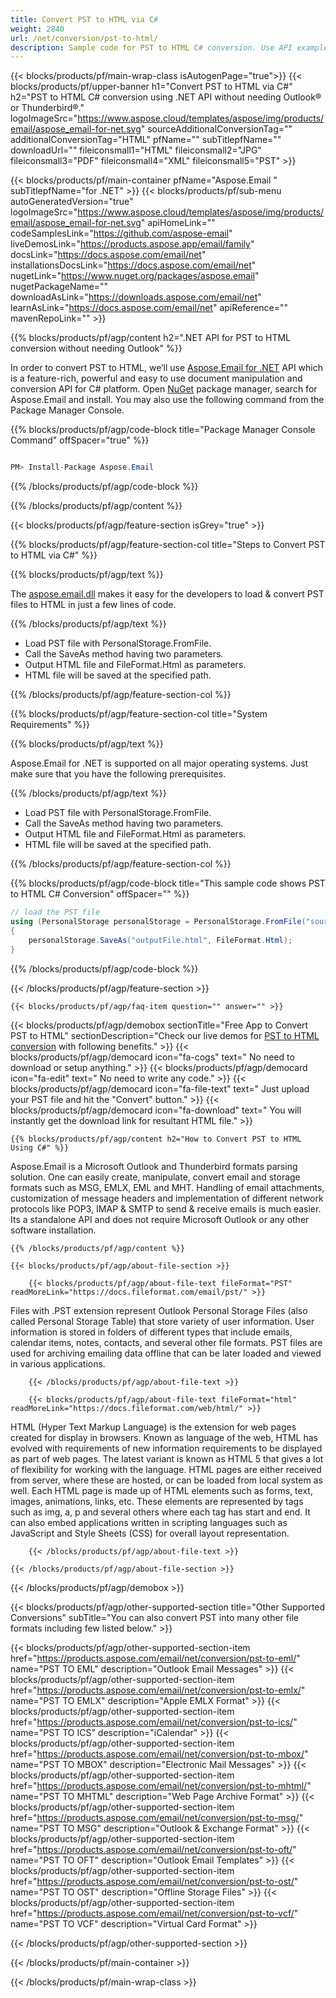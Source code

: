 ```yaml
---
title: Convert PST to HTML via C# 
weight: 2840
url: /net/conversion/pst-to-html/ 
description: Sample code for PST to HTML C# conversion. Use API example code for batch PST files to HTML conversion within VB.NET, Asp.NET or any .NET based application.
---
```


{{< blocks/products/pf/main-wrap-class isAutogenPage="true">}}
{{< blocks/products/pf/upper-banner h1="Convert PST to HTML via C#" h2="PST to HTML C# conversion using .NET API without needing Outlook® or Thunderbird®." logoImageSrc="https://www.aspose.cloud/templates/aspose/img/products/email/aspose_email-for-net.svg" sourceAdditionalConversionTag="" additionalConversionTag="HTML" pfName="" subTitlepfName="" downloadUrl="" fileiconsmall1="HTML" fileiconsmall2="JPG" fileiconsmall3="PDF" fileiconsmall4="XML" fileiconsmall5="PST" >}}

{{< blocks/products/pf/main-container pfName="Aspose.Email " subTitlepfName="for .NET" >}}
{{< blocks/products/pf/sub-menu autoGeneratedVersion="true" logoImageSrc="https://www.aspose.cloud/templates/aspose/img/products/email/aspose_email-for-net.svg" apiHomeLink="" codeSamplesLink="https://github.com/aspose-email" liveDemosLink="https://products.aspose.app/email/family" docsLink="https://docs.aspose.com/email/net" installationsDocsLink="https://docs.aspose.com/email/net" nugetLink="https://www.nuget.org/packages/aspose.email" nugetPackageName="" downloadAsLink="https://downloads.aspose.com/email/net" learnAsLink="https://docs.aspose.com/email/net" apiReference="" mavenRepoLink="" >}}

{{% blocks/products/pf/agp/content h2=".NET API for PST to HTML conversion without needing Outlook" %}}

 In order to convert PST to HTML, we’ll use
 [Aspose.Email for .NET](https://products.aspose.com/email/net) 
 API which is a feature-rich, powerful and easy to use document manipulation and conversion API for C# platform. Open
 [NuGet](https://www.nuget.org/packages/aspose.email) 
 package manager, search for
 Aspose.Email 
 and install. You may also use the following command from the Package Manager Console.

{{% blocks/products/pf/agp/code-block title="Package Manager Console Command" offSpacer="true" %}}

```cs

PM> Install-Package Aspose.Email

```

{{% /blocks/products/pf/agp/code-block %}}

{{% /blocks/products/pf/agp/content %}}

{{< blocks/products/pf/agp/feature-section isGrey="true" >}}

{{% blocks/products/pf/agp/feature-section-col title="Steps to Convert PST to HTML via C#" %}}

{{% blocks/products/pf/agp/text %}}

 The
 [aspose.email.dll](https://downloads.aspose.com/email/net) 
 makes it easy for the developers to load & convert PST files to HTML in just a few lines of code.

{{% /blocks/products/pf/agp/text %}}

+  Load PST file with PersonalStorage.FromFile.
+  Call the SaveAs method having two parameters.
+  Output HTML file and FileFormat.Html as parameters.
+  HTML file will be saved at the specified path.

{{% /blocks/products/pf/agp/feature-section-col %}}

{{% blocks/products/pf/agp/feature-section-col title="System Requirements" %}}

{{% blocks/products/pf/agp/text %}}

 Aspose.Email for .NET is supported on all major operating systems. Just make sure that you have the following prerequisites.

{{% /blocks/products/pf/agp/text %}}

-  Load PST file with PersonalStorage.FromFile.
-  Call the SaveAs method having two parameters.
-  Output HTML file and FileFormat.Html as parameters.
-  HTML file will be saved at the specified path.

{{% /blocks/products/pf/agp/feature-section-col %}}

{{% blocks/products/pf/agp/code-block title="This sample code shows PST to HTML C# Conversion" offSpacer="" %}}

```cs
// load the PST file
using (PersonalStorage personalStorage = PersonalStorage.FromFile("sourceFile.pst"))
{
    personalStorage.SaveAs("outputFile.html", FileFormat.Html);
}  

```

{{% /blocks/products/pf/agp/code-block %}}

{{< /blocks/products/pf/agp/feature-section >}}

    {{< blocks/products/pf/agp/faq-item question="" answer="" >}}
 

<!-- aboutfile Starts -->

{{< blocks/products/pf/agp/demobox sectionTitle="Free App to Convert PST to HTML" sectionDescription="Check our live demos for [PST to HTML conversion](https://products.aspose.app/email/conversion/pst-to-html) with following benefits." >}}
        {{< blocks/products/pf/agp/democard icon="fa-cogs" text=" No need to download or setup anything." >}}
        {{< blocks/products/pf/agp/democard icon="fa-edit" text=" No need to write any code." >}}
        {{< blocks/products/pf/agp/democard icon="fa-file-text" text=" Just upload your PST file and hit the \"Convert\" button." >}}
        {{< blocks/products/pf/agp/democard icon="fa-download" text=" You will instantly get the download link for resultant HTML file." >}}

    {{% blocks/products/pf/agp/content h2="How to Convert PST to HTML Using C#" %}}

 Aspose.Email is a Microsoft Outlook and Thunderbird formats parsing solution. One can easily create, manipulate, convert email and storage formats such as MSG, EMLX, EML and MHT. Handling of email attachments, customization of message headers and implementation of different network protocols like POP3, IMAP & SMTP to send & receive emails is much easier. Its a standalone API and does not require Microsoft Outlook or any other software installation. ‎



    {{% /blocks/products/pf/agp/content %}}

    {{< blocks/products/pf/agp/about-file-section >}}

        {{< blocks/products/pf/agp/about-file-text fileFormat="PST" readMoreLink="https://docs.fileformat.com/email/pst/" >}}
Files with .PST extension represent Outlook Personal Storage Files (also called Personal Storage Table) that store variety of user information. User information is stored in folders of different types that include emails, calendar items, notes, contacts, and several other file formats. PST files are used for archiving emailing data offline that can be later loaded and viewed in various applications.

        {{< /blocks/products/pf/agp/about-file-text >}}

        {{< blocks/products/pf/agp/about-file-text fileFormat="html" readMoreLink="https://docs.fileformat.com/web/html/" >}}
HTML (Hyper Text Markup Language) is the extension for web pages created for display in browsers. Known as language of the web, HTML has evolved with requirements of new information requirements to be displayed as part of web pages. The latest variant is known as HTML 5 that gives a lot of flexibility for working with the language. HTML pages are either received from server, where these are hosted, or can be loaded from local system as well. Each HTML page is made up of HTML elements such as forms, text, images, animations, links, etc. These elements are represented by tags such as img, a, p and several others where each tag has start and end. It can also embed applications written in scripting languages such as JavaScript and Style Sheets (CSS) for overall layout representation.

        {{< /blocks/products/pf/agp/about-file-text >}}

    {{< /blocks/products/pf/agp/about-file-section >}}

{{< /blocks/products/pf/agp/demobox >}}

<!-- aboutfile Ends -->

{{< blocks/products/pf/agp/other-supported-section title="Other Supported Conversions" subTitle="You can also convert PST into many other file formats including few listed below." >}}

{{< blocks/products/pf/agp/other-supported-section-item href="https://products.aspose.com/email/net/conversion/pst-to-eml/" name="PST TO EML" description="Outlook Email Messages" >}}
{{< blocks/products/pf/agp/other-supported-section-item href="https://products.aspose.com/email/net/conversion/pst-to-emlx/" name="PST TO EMLX" description="Apple EMLX Format" >}}
{{< blocks/products/pf/agp/other-supported-section-item href="https://products.aspose.com/email/net/conversion/pst-to-ics/" name="PST TO ICS" description="iCalendar" >}}
{{< blocks/products/pf/agp/other-supported-section-item href="https://products.aspose.com/email/net/conversion/pst-to-mbox/" name="PST TO MBOX" description="Electronic Mail Messages" >}}
{{< blocks/products/pf/agp/other-supported-section-item href="https://products.aspose.com/email/net/conversion/pst-to-mhtml/" name="PST TO MHTML" description="Web Page Archive Format" >}}
{{< blocks/products/pf/agp/other-supported-section-item href="https://products.aspose.com/email/net/conversion/pst-to-msg/" name="PST TO MSG" description="Outlook & Exchange Format" >}}
{{< blocks/products/pf/agp/other-supported-section-item href="https://products.aspose.com/email/net/conversion/pst-to-oft/" name="PST TO OFT" description="Outlook Email Templates" >}}
{{< blocks/products/pf/agp/other-supported-section-item href="https://products.aspose.com/email/net/conversion/pst-to-ost/" name="PST TO OST" description="Offline Storage Files" >}}
{{< blocks/products/pf/agp/other-supported-section-item href="https://products.aspose.com/email/net/conversion/pst-to-vcf/" name="PST TO VCF" description="Virtual Card Format" >}}

{{< /blocks/products/pf/agp/other-supported-section >}}

{{< /blocks/products/pf/main-container >}}
    
{{< /blocks/products/pf/main-wrap-class >}}